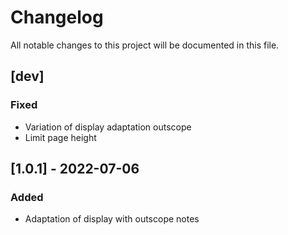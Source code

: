 # Changelog
All notable changes to this project will be documented in this file.

## [dev]
### Fixed
- Variation of display adaptation outscope
- Limit page height

## [1.0.1] - 2022-07-06
### Added
- Adaptation of display with outscope notes